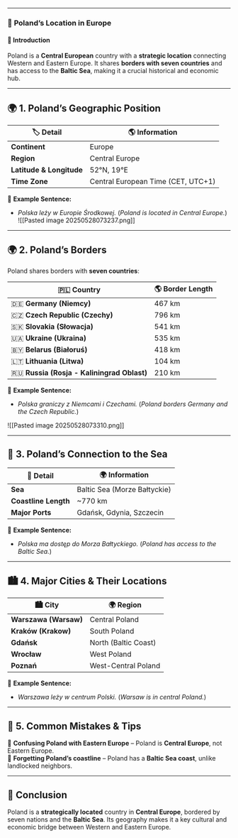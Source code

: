 
---
### 📍 **Poland’s Location in Europe**

#### 📌 **Introduction**

Poland is a **Central European** country with a **strategic location** connecting Western and Eastern Europe. It shares **borders with seven countries** and has access to the **Baltic Sea**, making it a crucial historical and economic hub.

---

## 🌍 **1. Poland’s Geographic Position**

|🏷 **Detail**|🌎 **Information**|
|---|---|
|**Continent**|Europe|
|**Region**|Central Europe|
|**Latitude & Longitude**|52°N, 19°E|
|**Time Zone**|Central European Time (CET, UTC+1)|

🔹 **Example Sentence:**

- _Polska leży w Europie Środkowej._ (_Poland is located in Central Europe._)    ![[Pasted image 20250528073237.png]]

---

## 🌍 **2. Poland’s Borders**

Poland shares borders with **seven countries**:

|🇵🇱 **Country**|🌎 **Border Length**|
|---|---|
|🇩🇪 **Germany (Niemcy)**|467 km|
|🇨🇿 **Czech Republic (Czechy)**|796 km|
|🇸🇰 **Slovakia (Słowacja)**|541 km|
|🇺🇦 **Ukraine (Ukraina)**|535 km|
|🇧🇾 **Belarus (Białoruś)**|418 km|
|🇱🇹 **Lithuania (Litwa)**|104 km|
|🇷🇺 **Russia (Rosja - Kaliningrad Oblast)**|210 km|

🔹 **Example Sentence:**

- _Polska graniczy z Niemcami i Czechami._ (_Poland borders Germany and the Czech Republic._)
    
![[Pasted image 20250528073310.png]]

---

## 🌊 **3. Poland’s Connection to the Sea**

|🌊 **Detail**|🌍 **Information**|
|---|---|
|**Sea**|Baltic Sea (Morze Bałtyckie)|
|**Coastline Length**|~770 km|
|**Major Ports**|Gdańsk, Gdynia, Szczecin|

🔹 **Example Sentence:**

- _Polska ma dostęp do Morza Bałtyckiego._ (_Poland has access to the Baltic Sea._)
    

---

## 🏙 **4. Major Cities & Their Locations**

|🏙 **City**|🌍 **Region**|
|---|---|
|**Warszawa (Warsaw)**|Central Poland|
|**Kraków (Krakow)**|South Poland|
|**Gdańsk**|North (Baltic Coast)|
|**Wrocław**|West Poland|
|**Poznań**|West-Central Poland|

🔹 **Example Sentence:**

- _Warszawa leży w centrum Polski._ (_Warsaw is in central Poland._)
    

---

## 🚀 **5. Common Mistakes & Tips**

🔸 **Confusing Poland with Eastern Europe** – Poland is **Central Europe**, not Eastern Europe.  
🔸 **Forgetting Poland’s coastline** – Poland has a **Baltic Sea coast**, unlike landlocked neighbors.

---

## 🏁 **Conclusion**

Poland is a **strategically located** country in **Central Europe**, bordered by seven nations and the **Baltic Sea**. Its geography makes it a key cultural and economic bridge between Western and Eastern Europe.
